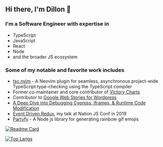 ## Hi there, I'm Dillon 👋

### I'm a Software Engineer with expertise in

- TypeScript
- JavaScript
- React
- Node
- and the broader JS ecosystem

### Some of my notable and favorite work includes

- [tsc.nvim](https://github.com/dmmulroy/tsc.nvim) - A Neovim plugin for seamless, asynchronous project-wide TypeScript type-checking using the TypeScript compiler
- Former co-maintainer and core contributor of [Victory Charts](https://github.com/FormidableLabs/victory)
- Contributor to [Google Web Stories for Wordpress](https://github.com/googleforcreators/web-stories-wp)
- [A Deep Dive into Debugging Cypress, iframes, & Runtime Code Modification](https://formidable.com/blog/2021/cypress-iframes/)
- [Event Driven Redux](https://www.youtube.com/watch?v=Pny5rM5NneA), my talk at Nation JS Conf in 2019
- [Partyfy](https://github.com/dmmulroy/partyfy) - A Node js library for generating rainbow gif emojis

[![Readme Card](https://github-readme-stats.vercel.app/api?username=dmmulroy&show_icons=true&theme=dark)](https://github.com/dmmulroy/github-readme-stats)

[![Top Langs](https://github-readme-stats.vercel.app/api/top-langs/?username=dmmulroy&show_icons=true&theme=dark&hide=tcl,html,css,powershell,scss)](https://github.com/anuraghazra/github-readme-stats)
